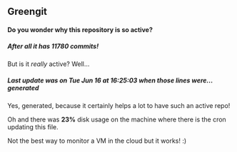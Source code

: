 ## Greengit

#### Do you wonder why this repository is so active?

##### After all it has 11780 commits!

But is it *really* active? Well...

##### Last update was on Tue Jun 16 at 16:25:03 when those lines were... generated

Yes, generated, because it certainly helps a lot to have such an active repo!

Oh and there was **23%** disk usage on the machine
where there is the cron updating this file.

Not the best way to monitor a VM in the cloud but it works! :)
